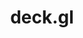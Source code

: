 ---
blog: http://medium.com/vis-gl
git: https://github.com/visgl/deck.gl
logohandle: deckgl
sort: deckgl
title: deck.gl
website: https://deck.gl/
---